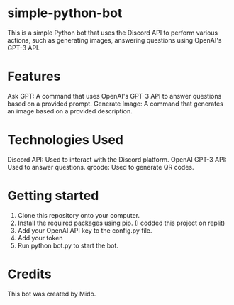 # simple-python-bot
This is a simple Python bot that uses the Discord API to perform various actions, such as generating images, answering questions using OpenAI's GPT-3 API.

# Features
Ask GPT: A command that uses OpenAI's GPT-3 API to answer questions based on a provided prompt.
Generate Image: A command that generates an image based on a provided description.


# Technologies Used
Discord API: Used to interact with the Discord platform.
OpenAI GPT-3 API: Used to answer questions.
qrcode: Used to generate QR codes.

# Getting started
1. Clone this repository onto your computer.
2. Install the required packages using pip. (I codded this project on replit)
3. Add your OpenAI API key to the config.py file.
4. Add your token
5. Run python bot.py to start the bot.

# Credits
This bot was created by Mido.

